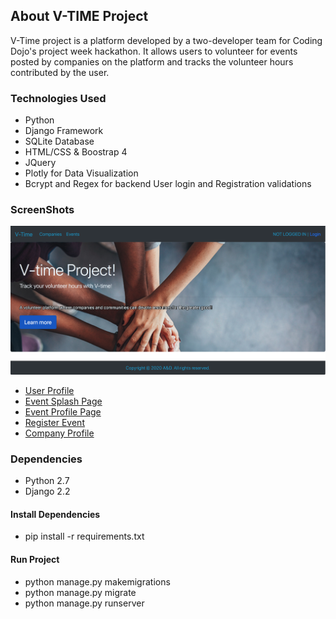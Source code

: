 ## About V-TIME Project ##
V-Time project is a platform developed by a two-developer team for Coding Dojo's project week hackathon. It allows users to volunteer for events posted by companies on the platform and tracks the volunteer hours contributed by the user. 
### Technologies Used ###
* Python
* Django Framework
* SQLite Database
* HTML/CSS & Boostrap 4
* JQuery
* Plotly for Data Visualization
* Bcrypt and Regex for backend User login and Registration validations
### ScreenShots ###
![Landing Page](https://github.com/achou022/V-Time-Project/blob/master/screenshots/Landing%20Page.png)

* [User Profile](https://github.com/achou022/V-Time-Project/blob/master/screenshots/%E2%86%BBV-Time%20%7C%20User%20Profile.pdf)
* [Event Splash Page](https://github.com/achou022/V-Time-Project/blob/master/screenshots/%E2%86%BB%20V-Time%20%7C%20Event%20Spash%20Page.pdf)
* [Event Profile Page](https://github.com/achou022/V-Time-Project/blob/master/screenshots/%E2%86%BB%20V-Time%20%7C%20Event%20Functionality.pdf)
* [Register Event](https://github.com/achou022/V-Time-Project/blob/master/screenshots/%E2%86%BB%20V-Time%20%7C%20Events%20Modal.pdf)
* [Company Profile](https://github.com/achou022/V-Time-Project/blob/master/screenshots/%E2%86%BB%20V-Time%20%7C%20Company%20Profile.pdf)

### Dependencies ###
* Python 2.7
* Django 2.2
#### Install Dependencies ####
* pip install -r requirements.txt
#### Run Project ####
* python manage.py makemigrations
* python manage.py migrate
* python manage.py runserver
